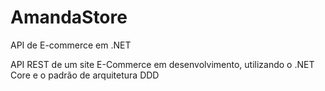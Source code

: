 # AmandaStore
API de E-commerce em .NET
 
 
 API REST de um site E-Commerce em desenvolvimento, utilizando o .NET Core e o padrão de arquitetura DDD
